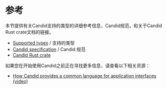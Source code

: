 # 参考



本节提供有关Candid支持的类型的详细参考信息，Candid规范，和关于Candid Rust crate文档的链接。

* [Supported types](https://sdk.dfinity.org/docs/candid-guide/candid-types.html) / 支持的类型
* [Candid specification](https://github.com/dfinity/candid) / Candid 规范
* [Candid Rust crate](https://docs.rs/candid)

如果您在开始使用Candid之前正在寻找更多信息，请查看以下相关资源：

* [How Candid provides a common language for application interfaces \(video\)](https://www.youtube.com/watch?v=O2KaWRtsqHg)

